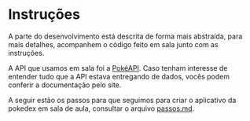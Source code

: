 # Instruções

A parte do desenvolvimento está descrita de forma mais abstraída, para mais detalhes, acompanhem o código feito em sala junto com as instruções.

A API que usamos em sala foi a [PokéAPI](https://pokeapi.co). Caso tenham interesse de entender tudo que a API estava entregando de dados, vocês podem conferir a documentação pelo site.

A seguir estão os passos para que seguimos para criar o aplicativo da pokedex em sala de aula, consultar o arquivo [passos.md](./passos.md).